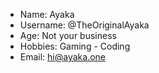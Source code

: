 - Name: Ayaka
- Username: @TheOriginalAyaka
- Age: Not your business
- Hobbies: Gaming - Coding
- Email: hi@ayaka.one

<!---
TheOriginalAyaka/TheOriginalAyaka is a ✨ special ✨ repository because its `README.md` (this file) appears on your GitHub profile.
You can click the Preview link to take a look at your changes.
--->

